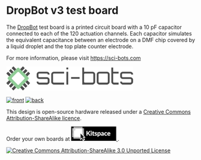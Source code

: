 # DropBot v3 test board

The [DropBot][dropbot] test board is a printed circuit board with a 10 pF capacitor connected to each of the 120 actuation channels. Each capacitor simulates the equivalent capacitance between an electrode on a DMF chip covered by a liquid droplet and the top plate counter electrode.

For more information, please visit https://sci-bots.com

[![Sci-Bots logo](docs/png/sci-bots-logo.png)][sci-bots]

[![front](docs/png/Front.png)](docs/png/Front.png)
[![back](docs/png/Back.png)](docs/png/Back.png)

This design is open-source hardware released under a [Creative Commons Attribution-ShareAlike licence][cc-by-sa].

Order your own boards at <a href="https://kitspace.org/boards/github.com/sci-bots/dropbot-120-channel-test-board.kicad">
  <img src="https://github.com/kitspace/kitspace/blob/master/image_src/logo.svg" alt="order at kitspace" width="120"/>
</a>.

[![Creative Commons Attribution-ShareAlike 3.0 Unported License](https://i.creativecommons.org/l/by-sa/3.0/88x31.png)][cc-by-sa]

[dropbot]: https://sci-bots.com/dropbot
[sci-bots]: https://sci-bots.com/
[cc-by-sa]: http://creativecommons.org/licenses/by-sa/3.0
